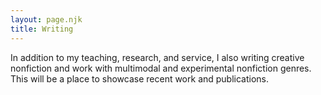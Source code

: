 ```yaml
---
layout: page.njk
title: Writing
---
```

In addition to my teaching, research, and service, I also writing creative nonfiction and work with multimodal and experimental nonfiction genres. This will be a place to showcase recent work and publications.